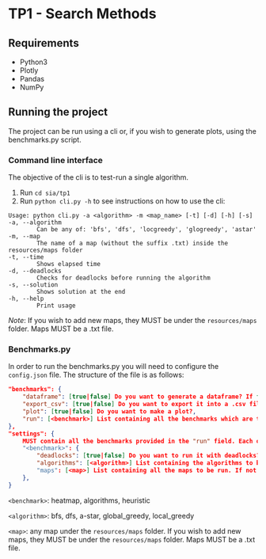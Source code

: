 # TP1 - Search Methods
## Requirements
- Python3
- Plotly
- Pandas
- NumPy

## Running the project
The project can be run using a cli or, if you wish to generate plots, using the benchmarks.py script.

### Command line interface
The objective of the cli is to test-run a single algorithm.  

1. Run `cd sia/tp1`
2. Run `python cli.py -h` to see instructions on how to use the cli:
```
Usage: python cli.py -a <algorithm> -m <map_name> [-t] [-d] [-h] [-s]
-a, --algorithm
        Can be any of: 'bfs', 'dfs', 'locgreedy', 'glogreedy', 'astar'
-m, --map
        The name of a map (without the suffix .txt) inside the resources/maps folder
-t, --time
        Shows elapsed time
-d, --deadlocks
        Checks for deadlocks before running the algorithm
-s, --solution
        Shows solution at the end
-h, --help
        Print usage
```
_Note_: If you wish to add new maps, they MUST be under the `resources/maps` folder. Maps MUST be a .txt file. 

### Benchmarks.py
In order to run the benchmarks.py you will need to configure the `config.json` file. 
The structure of the file is as follows:
```json
"benchmarks": {
	"dataframe": [true|false] Do you want to generate a dataframe? If false, then a .csv 'tp1/output/' MUST be provided with the name `<benchmark>_df.csv`,
	"export_csv": [true|false] Do you want to export it into a .csv file?,
	"plot": [true|false] Do you want to make a plot?,
	"run": [<benchmark>] List containing all the benchmarks which are to be generated.
},
"settings": {
	MUST contain all the benchmarks provided in the "run" field. Each one of them has the same options:
	"<benchmark>": {
		"deadlocks": [true|false] Do you want to run it with deadlocks? Some benchmarks might ignore this option, but it is mandatory nonetheless.
		"algorithms": [<algorithm>] List containing the algorithms to be run. If not specified then all algorithms are executed.
		"maps": [<map>] List containing all the maps to be run. If not specified then all maps are executed. Maps can be found under the `resources/maps` folder.
	},
}
```
`<benchmark>`: heatmap, algorithms, heuristic

`<algorithm>`: bfs, dfs, a-star, global_greedy, local_greedy

`<map>`: any map under the `resources/maps` folder. If you wish to add new maps, they MUST be under the `resources/maps` folder. Maps MUST be a .txt file. 
